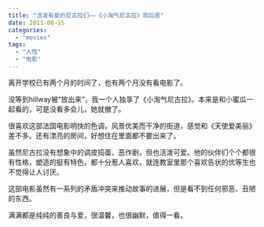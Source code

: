 ```yaml
---
title: "活泼有爱的尼古拉们——《小淘气尼古拉》观后感"
date: 2011-08-15
categories: 
  - "movies"
tags: 
  - "人性"
  - "电影"
---
```


离开学校已有两个月的时间了，也有两个月没有看电影了。

没等到hillway被“放出来”，我一个人独享了《小淘气尼古拉》。本来是和小蜜瓜一起看的，可是没看多会儿，她就撤了。

很喜欢这部法国电影明快的色调，风景优美而干净的街道，感觉和《天使爱美丽》差不多。还有漂亮的房间，好想住在里面都不要出来了。

虽然尼古拉没有想象中的调皮捣蛋、恶作剧，但也活泼可爱。他的伙伴们个个都很有性格，塑造的挺有特色，都十分惹人喜欢，就连教室里那个喜欢告状的优等生也不觉得让人讨厌。

这部电影虽然有一系列的矛盾冲突来推动故事的进展，但是看不到任何邪恶、丑陋的东西。

满满都是纯纯的善良与爱，很温馨，也很幽默，值得一看。
